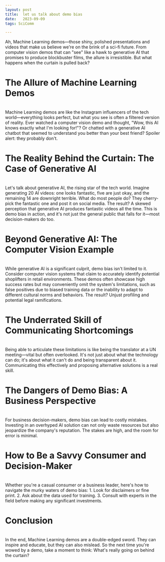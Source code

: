 ```yaml
---
layout: post
title:  let us talk about demo bias
date:   2023-09-09
tags: SciComm 

---
```

Ah, Machine Learning demos—those shiny, polished presentations and videos that make us believe we're on the brink of a sci-fi future. From computer vision demos that can "see" like a hawk to generative AI that promises to produce blockbuster films, the allure is irresistible. But what happens when the curtain is pulled back?

# The Allure of Machine Learning Demos
<br>
Machine Learning demos are like the Instagram influencers of the tech world—everything looks perfect, but what you see is often a filtered version of reality. Ever watched a computer vision demo and thought, "Wow, this AI knows exactly what I'm looking for!"? Or chatted with a generative AI chatbot that seemed to understand you better than your best friend? Spoiler alert: they probably don't.

# The Reality Behind the Curtain: The Case of Generative AI
<br>
Let's talk about generative AI, the rising star of the tech world. Imagine generating 20 AI videos: one looks fantastic, five are just okay, and the remaining 14 are downright terrible. What do most people do? They cherry-pick the fantastic one and post it on social media. The result? A skewed perception that generative AI produces fantastic videos all the time. This is demo bias in action, and it's not just the general public that falls for it—most decision-makers do too.

# Beyond Generative AI: The Computer Vision Example
<br>
While generative AI is a significant culprit, demo bias isn't limited to it. Consider computer vision systems that claim to accurately identify potential shoplifters in retail environments. These demos often showcase high success rates but may conveniently omit the system's limitations, such as false positives due to biased training data or the inability to adapt to different cultural norms and behaviors. The result? Unjust profiling and potential legal ramifications.

# The Underrated Skill of Communicating Shortcomings
<br>
Being able to articulate these limitations is like being the translator at a UN meeting—vital but often overlooked. It's not just about what the technology can do; it's about what it can't do and being transparent about it. Communicating this effectively and proposing alternative solutions is a real skill.

# The Dangers of Demo Bias: A Business Perspective
<br>
For business decision-makers, demo bias can lead to costly mistakes. Investing in an overhyped AI solution can not only waste resources but also jeopardize the company's reputation. The stakes are high, and the room for error is minimal.

# How to Be a Savvy Consumer and Decision-Maker
<br>
Whether you're a casual consumer or a business leader, here's how to navigate the murky waters of demo bias:
1. Look for disclaimers or fine print.
2. Ask about the data used for training.
3. Consult with experts in the field before making any significant investments.

# Conclusion
<br>
In the end, Machine Learning demos are a double-edged sword. They can inspire and educate, but they can also mislead. So the next time you're wowed by a demo, take a moment to think: What's really going on behind the curtain?